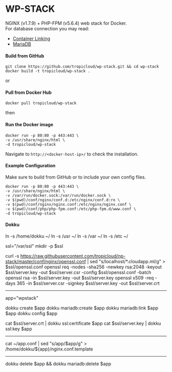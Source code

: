 WP-STACK
==============
NGINX (v1.7.9) + PHP-FPM (v5.6.4) web stack for Docker.  
For database connection you may read:

* [Container Linking](https://docs.docker.com/userguide/dockerlinks/#docker-container-linking)
* [MariaDB](https://registry.hub.docker.com/_/mariadb/)

#### Build from GitHub
    git clone https://github.com/tropicloud/wp-stack.git && cd wp-stack
    docker build -t tropicloud/wp-stack .
    

or

#### Pull from Docker Hub
    docker pull tropicloud/wp-stack
    

then

#### Run the Docker image
    docker run -p 80:80 -p 443:443 \
    -v /usr/share/nginx/html \
    -d tropicloud/wp-stack 
    

Navigate to `http://<docker-host-ip>/` to check the installation.

#### Example Configuration
Make sure to build from GitHub or to include your own config files.

    docker run -p 80:80 -p 443:443 \
    -v /usr/share/nginx/html \
    -v /var/run/docker.sock:/var/run/docker.sock \
    -v $(pwd)/conf/nginx/conf.d:/etc/nginx/conf.d:ro \
    -v $(pwd)/conf/nginx/nginx.conf:/etc/nginx/nginx.conf \
    -v $(pwd)/conf/php/php-fpm.conf:/etc/php-fpm.d/www.conf \
    -d tropicloud/wp-stack
    
   
#### Dokku

ln -s /home/dokku ~/
ln -s /usr ~/
ln -s /var ~/
ln -s /etc ~/

ssl="/var/ssl"
mkdir -p $ssl

curl -s https://raw.githubusercontent.com/tropicloud/np-stack/master/conf/nginx/openssl.conf | sed "s/localhost/*.cloudapp.ml/g" > $ssl/openssl.conf
openssl req -nodes -sha256 -newkey rsa:2048 -keyout $ssl/server.key -out $ssl/server.csr -config $ssl/openssl.conf -batch
openssl rsa -in $ssl/server.key -out $ssl/server.key
openssl x509 -req -days 365 -in $ssl/server.csr -signkey $ssl/server.key -out $ssl/server.crt

---

app="wpstack"

dokku create $app
dokku mariadb:create $app
dokku mariadb:link $app $app
dokku config $app

cat $ssl/server.crt | dokku ssl:certificate $app
cat $ssl/server.key | dokku ssl:key $app

---

cat ~/app.conf | sed "s/app/$app/g" > /home/dokku/${app}/nginx.conf.template

---

dokku delete $app && dokku mariadb:delete $app

